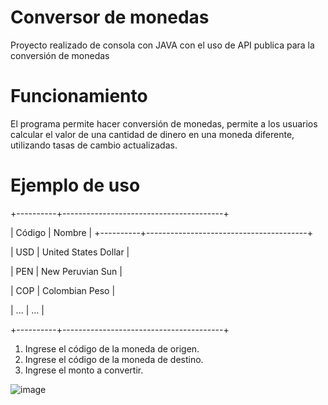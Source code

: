 # Conversor de monedas
Proyecto realizado de consola con JAVA con el uso de API publica para la conversión de monedas 
# Funcionamiento
El programa permite hacer conversión de monedas, permite a los usuarios calcular el valor de una cantidad de dinero en una moneda diferente, utilizando tasas de cambio actualizadas.

# Ejemplo de uso

+----------+----------------------------------------+

| Código   | Nombre                                 |
+----------+----------------------------------------+

| USD      | United States Dollar                   |

| PEN      | New Peruvian Sun                       |

| COP      | Colombian Peso                         |

| ...      | ...                                    |

+----------+----------------------------------------+
1. Ingrese el código de la moneda de origen.
2. Ingrese el código de la moneda de destino.
3. Ingrese el monto a convertir.

![image](https://github.com/user-attachments/assets/4c00ffa3-1236-48e7-bbf5-c6fed6f84881)
